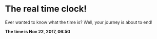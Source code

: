 # The real time clock!

Ever wanted to know what the time is? Well, your journey is about to end!

**The time is Nov 22, 2017, 06:50**